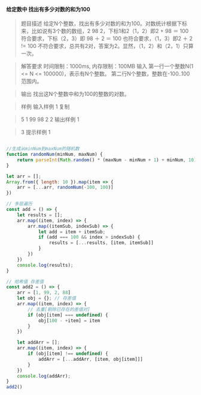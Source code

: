 #### 给定数中 找出有多少对数的和为100

> 题目描述
> 给定N个整数，找出有多少对数的和为100。对数统计根据下标来，比如说有3个数的数组，2 98 2，下标1和2（1，2）即2 + 98 ＝ 100 符合要求，下标（2，3）即 98 ＋ 2 ＝ 100 也符合要求，（1，3）即2 ＋ 2 != 100 不符合要求，总共有2对，答案为2。显然，（1，2）和（2，1）只算一次。

> 解答要求
> 时间限制：1000ms, 内存限制：100MB
> 输入
> 第一行一个整数N(1 <= N <= 100000)，表示有N个整数。
> 第二行N个整数，整数在-100..100范围内。

> 输出
> 找出这N个整数中和为100的整数的对数。

> 样例
> 输入样例 1 复制

> 5
> 1 99 98 2 2
> 输出样例 1

> 3
> 提示样例 1

```js

//生成从minNum到maxNum的随机数
function randomNum(minNum, maxNum) {
    return parseInt(Math.random() * (maxNum - minNum + 1) + minNum, 10)
}

let arr = [];
Array.from({ length: 10 }).map(item => {
    arr = [...arr, randomNum(-100, 100)]
})

// 多层遍历
const add = () => {
    let results = [];
    arr.map((item, index) => {
        arr.map((itemSub, indexSub) => {
            let add = item + itemSub;
            if (add === 100 && index > indexSub) {
                results = [...results, [item, itemSub]]
            }
        })
    })
    console.log(results);
}

// 哈希值 存差值
const add2 = () => {
    arr = [1, 99, 2, 88]
    let obj = {}; // 存差值
    arr.map((item, index) => {
        // 去重[剔除已存在的差值对]
        if (obj[item] === undefined) {
            obj[100 - +item] = item
        }
    })

    let addArr = [];
    arr.map((item, index) => {
        if (obj[item] !== undefined) {
            addArr = [...addArr, [item, obj[item]]]
        }
    })
    console.log(addArr);
}
add2()
```
